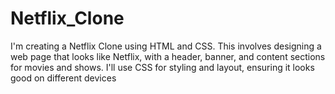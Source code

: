 # Netflix_Clone
 I'm creating a Netflix Clone using HTML and CSS. This involves designing a web page that looks like Netflix, with a header, banner, and content sections for movies and shows. I'll use CSS for styling and layout, ensuring it looks good on different devices
